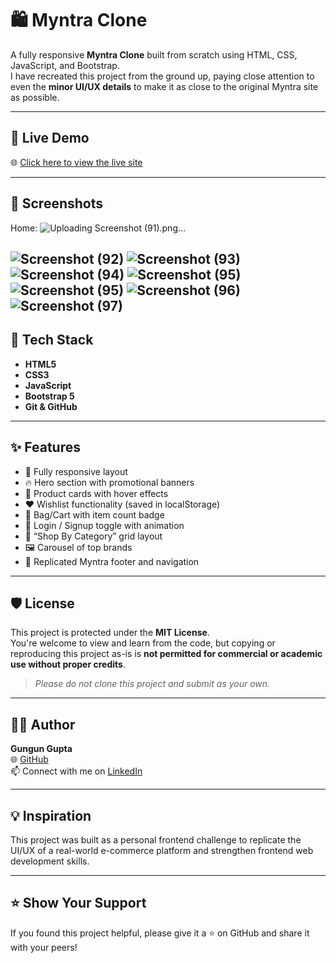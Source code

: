 # 🛍️ Myntra Clone

A fully responsive **Myntra Clone** built from scratch using HTML, CSS, JavaScript, and Bootstrap.  
I have recreated this project from the ground up, paying close attention to even the **minor UI/UX details** to make it as close to the original Myntra site as possible.

---

## 🚀 Live Demo

🌐 [Click here to view the live site](https://gungun-gupta.github.io/myntra-clone/)

---

## 📸 Screenshots
Home:
![Uploading Screenshot (91).png…]()

![Screenshot (92)](https://github.com/user-attachments/assets/0941c475-3e75-421e-953e-da05d05dad34)
![Screenshot (93)](https://github.com/user-attachments/assets/c9754db4-252e-4b7a-b56a-ca414cc0e18b)
![Screenshot (94)](https://github.com/user-attachments/assets/2764eb0d-de2f-4cca-9141-4d6165e45133)
![Screenshot (95)](https://github.com/user-attachments/assets/40685400-55aa-420c-add5-6b4e902c0740)
![Screenshot (95)](https://github.com/user-attachments/assets/652cab8f-9bb0-4d53-98b2-698889172480)
![Screenshot (96)](https://github.com/user-attachments/assets/4d86fd42-7f4e-475f-94ec-dc397df41a58)
![Screenshot (97)](https://github.com/user-attachments/assets/9388774b-ac24-4c50-98cb-5d53bf612a7c)
---

## 🧰 Tech Stack

- **HTML5**
- **CSS3**
- **JavaScript**
- **Bootstrap 5**
- **Git & GitHub**

---

## ✨ Features

- 🧭 Fully responsive layout
- 🔥 Hero section with promotional banners
- 🧢 Product cards with hover effects
- ❤️ Wishlist functionality (saved in localStorage)
- 🛒 Bag/Cart with item count badge
- 🔐 Login / Signup toggle with animation
- 🎨 “Shop By Category” grid layout
- 🖼️ Carousel of top brands
- 🦶 Replicated Myntra footer and navigation

---

## 🛡️ License

This project is protected under the **MIT License**.  
You're welcome to view and learn from the code, but copying or reproducing this project as-is is **not permitted for commercial or academic use without proper credits**.

> _Please do not clone this project and submit as your own._

---

## 🙋‍♀️ Author

**Gungun Gupta**  
🌐 [GitHub](https://github.com/gungun-gupta)  
📫 Connect with me on [LinkedIn](https://www.linkedin.com/in/gungun-gupta999)

---

## 💡 Inspiration

This project was built as a personal frontend challenge to replicate the UI/UX of a real-world e-commerce platform and strengthen frontend web development skills.

---

## ⭐️ Show Your Support

If you found this project helpful, please give it a ⭐️ on GitHub and share it with your peers!
